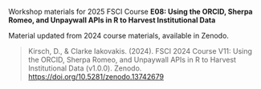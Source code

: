 Workshop materials for 2025 FSCI Course **E08: Using the ORCID, Sherpa Romeo, and Unpaywall APIs in R to Harvest Institutional Data**  

Material updated from 2024 course materials, available in Zenodo.  
> Kirsch, D., & Clarke Iakovakis. (2024). FSCI 2024 Course V11: Using the ORCID, Sherpa Romeo, and Unpaywall APIs in R to Harvest Institutional Data (v1.0.0). Zenodo. https://doi.org/10.5281/zenodo.13742679

